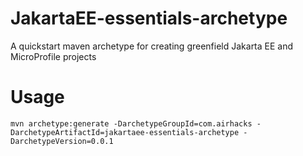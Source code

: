 # JakartaEE-essentials-archetype
A quickstart maven archetype for creating greenfield Jakarta EE and MicroProfile projects

# Usage

```
mvn archetype:generate -DarchetypeGroupId=com.airhacks -DarchetypeArtifactId=jakartaee-essentials-archetype -DarchetypeVersion=0.0.1
```
